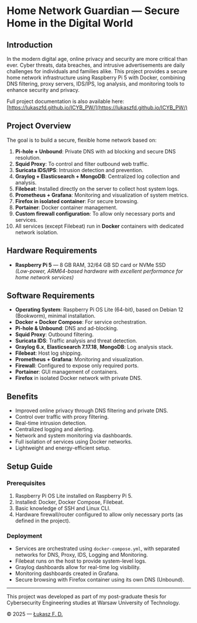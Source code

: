 # Home Network Guardian — Secure Home in the Digital World

## Introduction

In the modern digital age, online privacy and security are more critical than ever. Cyber threats, data breaches, and intrusive advertisements are daily challenges for individuals and families alike. This project provides a secure home network infrastructure using Raspberry Pi 5 with Docker, combining DNS filtering, proxy servers, IDS/IPS, log analysis, and monitoring tools to enhance security and privacy.

Full project documentation is also available here: [https://lukaszfd.github.io/ICYB_PW/](https://lukaszfd.github.io/ICYB_PW/)

## Project Overview

The goal is to build a secure, flexible home network based on:

1. **Pi-hole + Unbound**: Private DNS with ad blocking and secure DNS resolution.
2. **Squid Proxy**: To control and filter outbound web traffic.
3. **Suricata IDS/IPS**: Intrusion detection and prevention.
4. **Graylog + Elasticsearch + MongoDB**: Centralized log collection and analysis.
5. **Filebeat**: Installed directly on the server to collect host system logs.
6. **Prometheus + Grafana**: Monitoring and visualization of system metrics.
7. **Firefox in isolated container**: For secure browsing.
8. **Portainer**: Docker container management.
9. **Custom firewall configuration**: To allow only necessary ports and services.
10. All services (except Filebeat) run in **Docker** containers with dedicated network isolation.

## Hardware Requirements

- **Raspberry Pi 5** — 8 GB RAM, 32/64 GB SD card or NVMe SSD  
  *(Low-power, ARM64-based hardware with excellent performance for home network services)*

## Software Requirements

- **Operating System**: Raspberry Pi OS Lite (64-bit), based on Debian 12 (Bookworm), minimal installation.
- **Docker + Docker Compose**: For service orchestration.
- **Pi-hole & Unbound**: DNS and ad-blocking.
- **Squid Proxy**: Outbound filtering.
- **Suricata IDS**: Traffic analysis and threat detection.
- **Graylog 6.x**, **Elasticsearch 7.17.18**, **MongoDB**: Log analysis stack.
- **Filebeat**: Host log shipping.
- **Prometheus + Grafana**: Monitoring and visualization.
- **Firewall**: Configured to expose only required ports.
- **Portainer**: GUI management of containers.
- **Firefox** in isolated Docker network with private DNS.

## Benefits

- Improved online privacy through DNS filtering and private DNS.
- Control over traffic with proxy filtering.
- Real-time intrusion detection.
- Centralized logging and alerting.
- Network and system monitoring via dashboards.
- Full isolation of services using Docker networks.
- Lightweight and energy-efficient setup.

## Setup Guide

### Prerequisites

1. Raspberry Pi OS Lite installed on Raspberry Pi 5.
2. Installed: Docker, Docker Compose, Filebeat.
3. Basic knowledge of SSH and Linux CLI.
4. Hardware firewall/router configured to allow only necessary ports (as defined in the project).

### Deployment

- Services are orchestrated using `docker-compose.yml`, with separated networks for DNS, Proxy, IDS, Logging and Monitoring.
- Filebeat runs on the host to provide system-level logs.
- Graylog dashboards allow for real-time log visibility.
- Monitoring dashboards created in Grafana.
- Secure browsing with Firefox container using its own DNS (Unbound).

---

This project was developed as part of my post-graduate thesis for Cybersecurity Engineering studies at Warsaw University of Technology.

© 2025 — [Łukasz F. D.](https://github.com/lukaszFD)
